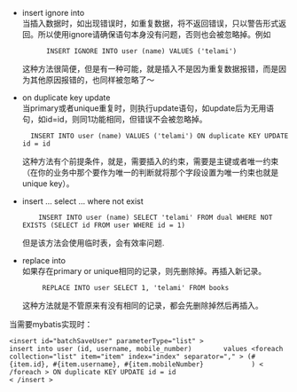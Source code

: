 - insert ignore into  
  当插入数据时，如出现错误时，如重复数据，将不返回错误，只以警告形式返回。所以使用ignore请确保语句本身没有问题，否则也会被忽略掉。例如
  ```mysql
        INSERT IGNORE INTO user (name) VALUES ('telami')
   ```  
  这种方法很简便，但是有一种可能，就是插入不是因为重复数据报错，而是因为其他原因报错的，也同样被忽略了～

- on duplicate key update  
  当primary或者unique重复时，则执行update语句，如update后为无用语句，如id=id，则同1功能相同，但错误不会被忽略掉。
  ```mysql
    INSERT INTO user (name) VALUES ('telami') ON duplicate KEY UPDATE id = id
  ```
  这种方法有个前提条件，就是，需要插入的约束，需要是主键或者唯一约束（在你的业务中那个要作为唯一的判断就将那个字段设置为唯一约束也就是unique key）。
- insert … select … where not exist
    ```mysql
        INSERT INTO user (name) SELECT 'telami' FROM dual WHERE NOT EXISTS (SELECT id FROM user WHERE id = 1)
    ``` 
  但是该方法会使用临时表，会有效率问题.
- replace into  
  如果存在primary or unique相同的记录，则先删除掉。再插入新记录。
  ```mysql
       REPLACE INTO user SELECT 1, 'telami' FROM books
   ```
  这种方法就是不管原来有没有相同的记录，都会先删除掉然后再插入。

当需要mybatis实现时：

 ```mybatisognl
<insert id="batchSaveUser" parameterType="list" >
insert into user (id, username, mobile_number)        values <foreach collection="list" item="item" index="index" separator="," > (#{item.id}, #{item.username}, #{item.mobileNumber}            ) < /foreach > ON duplicate KEY UPDATE id = id
< /insert >
```
